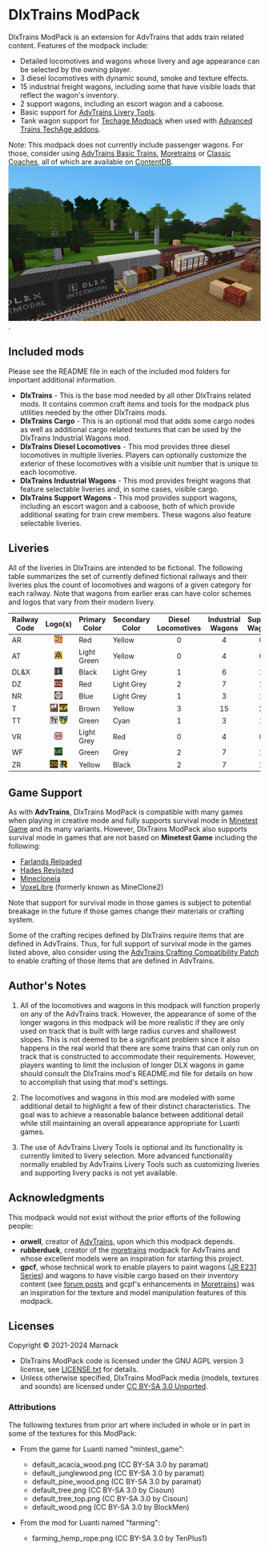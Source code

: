# DlxTrains ModPack

DlxTrains ModPack is an extension for AdvTrains that adds train related content.  Features of the modpack include:

- Detailed locomotives and wagons whose livery and age appearance can be selected by the owning player.
- 3 diesel locomotives with dynamic sound, smoke and texture effects.
- 15 industrial freight wagons, including some that have visible loads that reflect the wagon's inventory.
- 2 support wagons, including an escort wagon and a caboose.
- Basic support for [AdvTrains Livery Tools](https://content.luanti.org/packages/Marnack/advtrains_livery_tools/).
- Tank wagon support for [Techage Modpack](https://content.luanti.org/packages/joe7575/techage_modpack/) when used with [Advanced Trains TechAge addons](https://content.luanti.org/packages/orwell/advtrains_techage/).

Note: This modpack does not currently include passenger wagons. For those, consider using [AdvTrains Basic Trains](https://content.luanti.org/packages/orwell/basic_trains/), [Moretrains](https://content.luanti.org/packages/gpcf/moretrains/) or [Classic Coaches](https://content.luanti.org/packages/Marnack/classic_coaches/), all of which are available on [ContentDB](https://content.luanti.org/).
![](screenshot.png).

## Included mods

Please see the README file in each of the included mod folders for important additional information.

- **DlxTrains** - This is the base mod needed by all other DlxTrains related mods.  It contains common craft items and tools for the modpack plus utilities needed by the other DlxTrains mods.
- **DlxTrains Cargo** - This is an optional mod that adds some cargo nodes as well as additional cargo related textures that can be used by the DlxTrains Industrial Wagons mod.
- **DlxTrains Diesel Locomotives** - This mod provides three diesel locomotives in multiple liveries.  Players can optionally customize the exterior of these locomotives with a visible unit number that is unique to each locomotive.
- **DlxTrains Industrial Wagons** - This mod provides freight wagons that feature selectable liveries and, in some cases, visible cargo.
- **DlxTrains Support Wagons** - This mod provides support wagons, including an escort wagon and a caboose, both of which provide additional seating for train crew members.  These wagons also feature selectable liveries.

## Liveries

All of the liveries in DlxTrains are intended to be fictional.  The following table summarizes the set of currently defined fictional railways and their liveries plus the count of locomotives and wagons of a given category for each railway.  Note that wagons from earlier eras can have color schemes and logos that vary from their modern livery.

Railway Code|Logo(s)|Primary Color|Secondary Color|Diesel Locomotives|Industrial Wagons|Support Wagons
---|:---:|---|---|:---:|:---:|:---:
AR|![](dlxtrains/textures/dlxtrains_logo_ar.png)|Red|Yellow|0|4|0
AT|![](dlxtrains/textures/dlxtrains_logo_at.png)|Light Green|Yellow|0|4|0
DL&X|![](dlxtrains/textures/dlxtrains_logo_dlx.png)|Black|Light Grey|1|6|1
DZ|![](dlxtrains/textures/dlxtrains_logo_dz.png)|Red|Light Grey|2|7|1
NR|![](dlxtrains/textures/dlxtrains_logo_nr.png)|Blue|Light Grey|1|3|1
T|![](dlxtrains/textures/dlxtrains_logo_t_2.png) ![](dlxtrains/textures/dlxtrains_logo_t.png)|Brown|Yellow|3|15|2
TT|![](dlxtrains/textures/dlxtrains_logo_tt.png) ![](dlxtrains/textures/dlxtrains_logo_tt_2.png)|Green|Cyan|1|3|1
VR|![](dlxtrains/textures/dlxtrains_logo_vr.png)|Light Grey|Red|0|4|0
WF|![](dlxtrains/textures/dlxtrains_logo_wf.png)|Green|Grey|2|7|1
ZR|![](dlxtrains/textures/dlxtrains_logo_zr_2.png) ![](dlxtrains/textures/dlxtrains_logo_zr.png)|Yellow|Black|2|7|1

## Game Support
As with **AdvTrains**, DlxTrains ModPack is compatible with many games when playing in creative mode and fully supports survival mode in [Minetest Game](https://content.luanti.org/packages/Minetest/minetest_game/) and its many variants.  However, DlxTrains ModPack also supports survival mode in games that are not based on **Minetest Game** including the following:

- [Farlands Reloaded](https://content.luanti.org/packages/wsor4035/farlands_reloaded/)
- [Hades Revisited](https://content.luanti.org/packages/Wuzzy/hades_revisited/)
- [Minecloneia](https://content.luanti.org/packages/ryvnf/mineclonia/)
- [VoxeLibre](https://content.luanti.org/packages/Wuzzy/mineclone2/) (formerly known as MineClone2)

Note that support for survival mode in those games is subject to potential breakage in the future if those games change their materials or crafting system.

Some of the crafting recipes defined by DlxTrains require items that are defined in AdvTrains.  Thus, for full support of survival mode in the games listed above, also consider using the [AdvTrains Crafting Compatibility Patch](https://content.luanti.org/packages/Marnack/advtrains_crafting_compatibility_patch/) to enable crafting of those items that are defined in AdvTrains.

## Author's Notes

1) All of the locomotives and wagons in this modpack will function properly on any of the AdvTrains track.  However, the appearance of some of the longer wagons in this modpack will be more realistic if they are only used on track that is built with large radius curves and shallowest slopes.  This is not deemed to be a significant problem since it also happens in the real world that there are some trains that can only run on track that is constructed to accommodate their requirements.  However, players wanting to limit the inclusion of longer DLX wagons in game should consult the DlxTrains mod's README.md file for details on how to accomplish that using that mod's settings.

2) The locomotives and wagons in this mod are modeled with some additional detail to highlight a few of their distinct characteristics.  The goal was to achieve a reasonable balance between additional detail while still maintaining an overall appearance appropriate for Luanti games.

3) The use of AdvTrains Livery Tools is optional and its functionality is currently limited to livery selection.  More advanced functionality normally enabled by AdvTrains Livery Tools such as customizing liveries and supporting livery packs is not yet available.

## Acknowledgments

This modpack would not exist without the prior efforts of the following people:

- **orwell**, creator of [AdvTrains](http://advtrains.de/wiki/doku.php), upon which this modpack depends.
- **rubberduck**, creator of the [moretrains](https://forum.luanti.org/viewtopic.php?f=9&t=24112) modpack for AdvTrains and whose excellent models were an inspiration for starting this project.
- **gpcf**, whose technical work to enable players to paint wagons ([JR E231 Series](https://advtrains.de/wiki/doku.php?id=usage:trains:advtrains_train_jre231)) and wagons to have visible cargo based on their inventory content (see [forum posts](https://forum.luanti.org/viewtopic.php?f=9&t=24112&start=25) and gcpf's enhancements in [Moretrains](https://content.luanti.org/packages/gpcf/moretrains/)) was an inspiration for the texture and model manipulation features of this modpack.

## Licenses

Copyright © 2021-2024 Marnack

- DlxTrains ModPack code is licensed under the GNU AGPL version 3 license, see [LICENSE.txt](LICENSE.txt) for details.
- Unless otherwise specified, DlxTrains ModPack media (models, textures and sounds) are licensed under [CC BY-SA 3.0 Unported](https://creativecommons.org/licenses/by-sa/3.0/).

### Attributions

The following textures from prior art where included in whole or in part in some of the textures for this ModPack:

- From the game for Luanti named "mintest_game":
	- default_acacia_wood.png (CC BY-SA 3.0 by paramat)
	- default_junglewood.png (CC BY-SA 3.0 by paramat)
	- default_pine_wood.png (CC BY-SA 3.0 by paramat)
	- default_tree.png (CC BY-SA 3.0 by Cisoun)
	- default_tree_top.png (CC BY-SA 3.0 by Cisoun)
	- default_wood.png (CC BY-SA 3.0 by BlockMen)

- From the mod for Luanti named "farming":
	- farming_hemp_rope.png (CC BY-SA 3.0 by TenPlus1)
